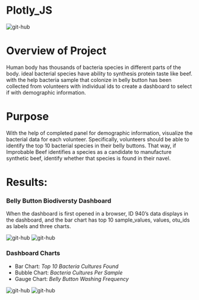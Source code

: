# Plotly_JS

![git-hub](https://github.com/MonaElahi/Plotly_JS/blob/4aeaaec2b43409cd74d3ea34beaa6cea1b6fb7d5/Images/CoverImage.jpg)

# Overview of Project

Human body has thousands of bacteria species in different parts of the body. ideal bacterial species have ability to synthesis protein taste like beef. with the help bacteria sample that colonize in belly button has been collected from volunteers with individual ids to create a dashboard to select if with demographic information.  

# Purpose

With the help of completed panel for demographic information, visualize the bacterial data for each volunteer. Specifically, volunteers should be able to identify the top 10 bacterial species in their belly buttons. That way, if Improbable Beef identifies a species as a candidate to manufacture synthetic beef, identify whether that species is found in their navel.

# Results:

### Belly Button Biodiversty Dashboard

When the dashboard is first opened in a browser, ID 940’s data displays in the dashboard, 
and the bar chart has top 10 sample_values, values, otu_ids as labels and three charts.

![git-hub](https://github.com/MonaElahi/Plotly_JS/blob/a740f15aed303350dd0d6655f20bcda62c525654/Images/DP-Menu-Demographic-table.PNG)
![git-hub](https://github.com/MonaElahi/Plotly_JS/blob/a740f15aed303350dd0d6655f20bcda62c525654/Images/Top10-Bacteria-Cultures.PNG)

### Dashboard Charts

* Bar Chart: _Top 10 Bacteria Cultures Found_
* Bubble Chart: _Bacteria Cultures Per Sample_
* Gauge Chart: _Belly Button Washing Frequency_

![git-hub](https://github.com/MonaElahi/Plotly_JS/blob/ca563dec85bc6136ad483d724cc1c9f13607a160/Images/Bubble-plot.PNG)
![git-hub](https://github.com/MonaElahi/Plotly_JS/blob/ca563dec85bc6136ad483d724cc1c9f13607a160/Images/Gauge-plot.PNG)


 


